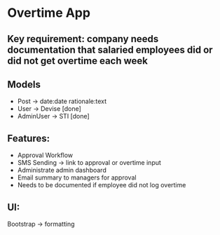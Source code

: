 # Overtime App

## Key requirement: company needs documentation that salaried employees did or did not get overtime each week

## Models
- Post -> date:date rationale:text
- User -> Devise [done]
- AdminUser -> STI [done]

## Features:
- Approval Workflow
- SMS Sending -> link to approval or overtime input
- Administrate admin dashboard
- Email summary to managers for approval
- Needs to be documented if employee did not log overtime

## UI:
Bootstrap -> formatting